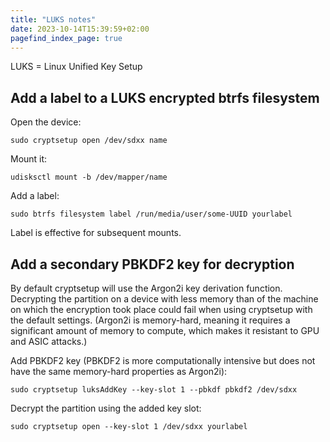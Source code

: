 ```yaml
---
title: "LUKS notes"
date: 2023-10-14T15:39:59+02:00
pagefind_index_page: true
---
```


LUKS = Linux Unified Key Setup

## Add a label to a LUKS encrypted btrfs filesystem

Open the device:

```terminal
sudo cryptsetup open /dev/sdxx name
```

Mount it:

```terminal
udisksctl mount -b /dev/mapper/name
```

Add a label:

```terminal
sudo btrfs filesystem label /run/media/user/some-UUID yourlabel
```

Label is effective for subsequent mounts.

## Add a secondary PBKDF2 key for decryption

By default cryptsetup will use the Argon2i key derivation function.
Decrypting the partition on a device with less memory than of the machine on which the encryption took place could fail when using cryptsetup with the default settings.
(Argon2i is memory-hard, meaning it requires a significant amount of memory to compute, which makes it resistant to GPU and ASIC attacks.)

Add PBKDF2 key (PBKDF2 is more computationally intensive but does not have the same memory-hard properties as Argon2i):

```terminal
sudo cryptsetup luksAddKey --key-slot 1 --pbkdf pbkdf2 /dev/sdxx
```

Decrypt the partition using the added key slot:

```terminal
sudo cryptsetup open --key-slot 1 /dev/sdxx yourlabel
```
